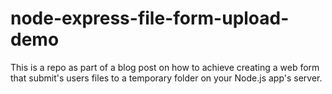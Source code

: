 # node-express-file-form-upload-demo
This is a repo as part of a blog post on how to achieve creating a web form that submit's users files to a temporary folder on your Node.js app's server.   
